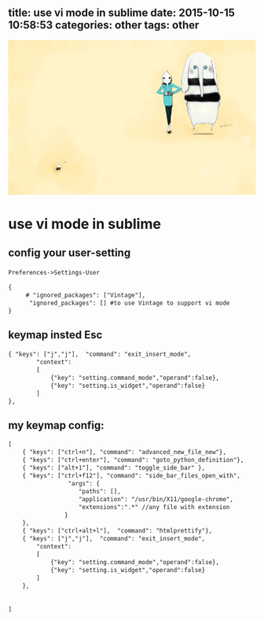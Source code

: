 title: use vi mode in sublime
date: 2015-10-15 10:58:53
categories: other
tags: other
---
![](/images/s28.jpg)

# use vi mode in sublime

##  config your user-setting
`Preferences->Settings-User`

```
{
	 # "ignored_packages": ["Vintage"],
	  "ignored_packages": [] #to use Vintage to support vi mode
}

```


## keymap insted Esc

```
{ "keys": ["j","j"],  "command": "exit_insert_mode",
		"context":
		[
			{"key": "setting.command_mode","operand":false},
			{"key": "setting.is_widget","operand":false}
		]
},

```




## my keymap config:

```
[
	{ "keys": ["ctrl+n"], "command": "advanced_new_file_new"},
	{ "keys": ["ctrl+enter"], "command": "goto_python_definition"},
	{ "keys": ["alt+1"], "command": "toggle_side_bar" },
	{ "keys": ["ctrl+f12"], "command": "side_bar_files_open_with",
	             "args": {
	                "paths": [],
	                "application": "/usr/bin/X11/google-chrome",
	                "extensions":".*" //any file with extension
	            } 
	},
	{ "keys": ["ctrl+alt+l"],  "command": "htmlprettify"},
	{ "keys": ["j","j"],  "command": "exit_insert_mode",
		"context":
		[
			{"key": "setting.command_mode","operand":false},
			{"key": "setting.is_widget","operand":false}
		]
	},


]
```